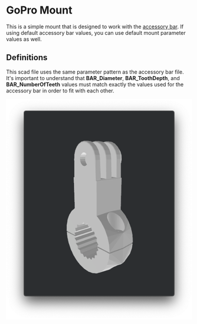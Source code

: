 # GoPro Mount
This is a simple mount that is designed to work with the [accessory bar](dash_accessory_bar.md).  If using default accessory bar values, you can use default mount parameter values as well.

## Definitions
This scad file uses the same parameter pattern as the accessory bar file.  It's important to understand that __BAR_Diameter__, __BAR_ToothDepth__, and __BAR_NumberOfTeeth__ values must match exactly the values used for the accessory bar in order to fit with each other.

![gopro_mount](images/gopro_mount.png)